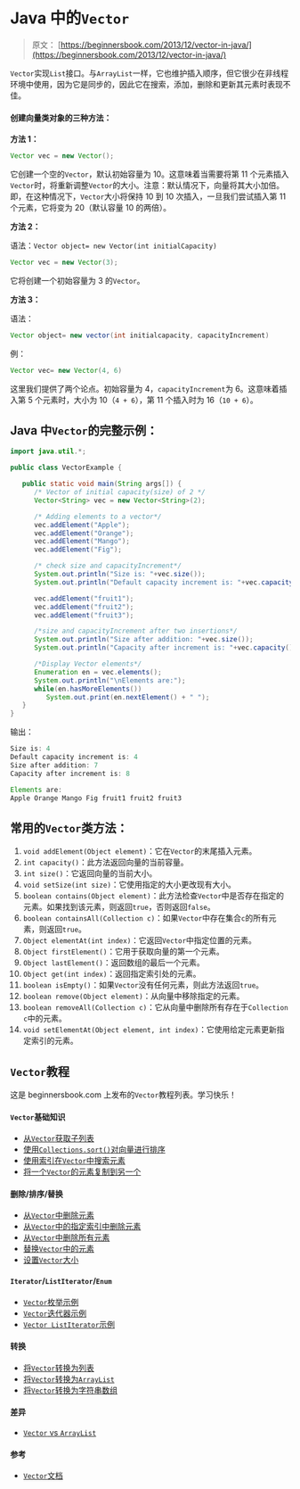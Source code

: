 # Java 中的`Vector`

> 原文： [https://beginnersbook.com/2013/12/vector-in-java/](https://beginnersbook.com/2013/12/vector-in-java/)

`Vector`实现`List`接口。与`ArrayList`一样，它也维护插入顺序，但它很少在非线程环境中使用，因为它是同步的，因此它在搜索，添加，删除和更新其元素时表现不佳。

#### 创建向量类对象的三种方法：

**方法 1：**

```java
Vector vec = new Vector();
```

它创建一个空的`Vector`，默认初始容量为 10。这意味着当需要将第 11 个元素插入`Vector`时，将重新调整`Vector`的大小。注意：默认情况下，向量将其大小加倍。即，在这种情况下，`Vector`大小将保持 10 到 10 次插入，一旦我们尝试插入第 11 个元素，它将变为 20（默认容量 10 的两倍）。

**方法 2：**

语法：`Vector object= new Vector(int initialCapacity)`

```java
Vector vec = new Vector(3);
```

它将创建一个初始容量为 3 的`Vector`。

**方法 3：**

语法：

```java
Vector object= new vector(int initialcapacity, capacityIncrement)
```

例：

```java
Vector vec= new Vector(4, 6)
```

这里我们提供了两个论点。初始容量为 4，`capacityIncrement`为 6。这意味着插入第 5 个元素时，大小为 10（`4 + 6`），第 11 个插入时为 16（`10 + 6`）。

## Java 中`Vector`的完整示例：

```java
import java.util.*;

public class VectorExample {

   public static void main(String args[]) {
      /* Vector of initial capacity(size) of 2 */
      Vector<String> vec = new Vector<String>(2);

      /* Adding elements to a vector*/
      vec.addElement("Apple");
      vec.addElement("Orange");
      vec.addElement("Mango");
      vec.addElement("Fig");

      /* check size and capacityIncrement*/
      System.out.println("Size is: "+vec.size());
      System.out.println("Default capacity increment is: "+vec.capacity());

      vec.addElement("fruit1");
      vec.addElement("fruit2");
      vec.addElement("fruit3");

      /*size and capacityIncrement after two insertions*/
      System.out.println("Size after addition: "+vec.size());
      System.out.println("Capacity after increment is: "+vec.capacity());

      /*Display Vector elements*/
      Enumeration en = vec.elements();
      System.out.println("\nElements are:");
      while(en.hasMoreElements())
         System.out.print(en.nextElement() + " ");
   }
}
```

输出：

```java
Size is: 4
Default capacity increment is: 4
Size after addition: 7
Capacity after increment is: 8

Elements are:
Apple Orange Mango Fig fruit1 fruit2 fruit3
```

## 常用的`Vector`类方法：

1.  `void addElement(Object element)`：它在`Vector`的末尾插入元素。
2.  `int capacity()`：此方法返回向量的当前容量。
3.  `int size()`：它返回向量的当前大小。
4.  `void setSize(int size)`：它使用指定的大小更改现有大小。
5.  `boolean contains(Object element)`：此方法检查`Vector`中是否存在指定的元素。如果找到该元素，则返回`true`，否则返回`false`。
6.  `boolean containsAll(Collection c)`：如果`Vector`中存在集合`c`的所有元素，则返回`true`。
7.  `Object elementAt(int index)`：它返回`Vector`中指定位置的元素。
8.  `Object firstElement()`：它用于获取向量的第一个元素。
9.  `Object lastElement()`：返回数组的最后一个元素。
10.  `Object get(int index)`：返回指定索引处的元素。
11.  `boolean isEmpty()`：如果`Vector`没有任何元素，则此方法返回`true`。
12.  `boolean remove(Object element)`：从向量中移除指定的元素。
13.  `boolean removeAll(Collection c)`：它从向量中删除所有存在于`Collection c`中的元素。
14.  `void setElementAt(Object element, int index)`：它使用给定元素更新指定索引的元素。

## `Vector`教程

这是 beginnersbook.com 上发布的`Vector`教程列表。学习快乐！

#### `Vector`基础知识

*   [从`Vector`获取子列表](https://beginnersbook.com/2014/06/how-to-get-sub-list-of-vector-example-in-java/) 
*   [使用`Collections.sort()`对向量进行排序](https://beginnersbook.com/2014/06/how-to-sort-vector-using-collections-sort-in-java-example/)
*   [使用索引在`Vector`中搜索元素](https://beginnersbook.com/2014/06/search-elements-in-vector-using-index-java-example/)
*   [将一个`Vector`的元素复制到另一个](https://beginnersbook.com/2013/12/copy-all-the-elements-of-one-vector-to-another-vector-example/)

#### 删除/排序/替换

*   [从`Vector`中删除元素](https://beginnersbook.com/2014/06/remove-vector-element-java-example/) 
*   [从`Vector`中的指定索引中删除元素](https://beginnersbook.com/2014/06/how-to-remove-vector-elements-using-index-in-java-example/) 
*   [从`Vector`中删除所有元素](https://beginnersbook.com/2014/06/remove-all-elements-from-vector-in-java-example/) 
*   [替换`Vector`中的元素](https://beginnersbook.com/2014/06/replace-vector-elements-using-index-java-example/) 
*   [设置`Vector`大小](https://beginnersbook.com/2014/06/how-to-set-vector-size-example/)

#### `Iterator`/`ListIterator`/`Enum`

*   [`Vector`枚举示例](https://beginnersbook.com/2014/06/vector-enumeration-example-in-java/)
*   [`Vector`迭代器示例](https://beginnersbook.com/2014/06/vector-iterator-example-in-java/)
*   [`Vector ListIterator`示例](https://beginnersbook.com/2014/06/vector-listiterator-example-in-java/)

#### 转换

*   [将`Vector`转换为列表](https://beginnersbook.com/2014/07/java-convert-vector-to-list-example/)
*   [将`Vector`转换为`ArrayList`](https://beginnersbook.com/2014/07/java-convert-vector-to-arraylist-example/)
*   [将`Vector`转换为字符串数组](https://beginnersbook.com/2014/07/how-to-convert-vector-to-string-array-in-java/)

#### 差异

*   [`Vector` vs `ArrayList`](https://beginnersbook.com/2013/12/difference-between-arraylist-and-vector-in-java/)

#### 参考

*   [`Vector`文档](https://docs.oracle.com/javase/7/docs/api/java/util/Vector.html)